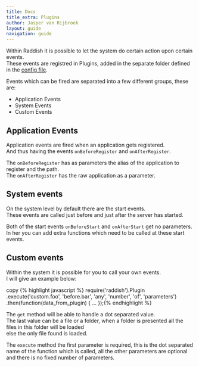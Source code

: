 ```yaml
---
title: Docs
title_extra: Plugins
author: Jasper van Rijbroek
layout: guide
navigation: guide
---
```


Within Raddish it is possible to let the system do certain action upon certain events.  
These events are registred in Plugins, added in the separate folder defined in the [config file](/guide/essentials/config.html).

Events which can be fired are separated into a few different groups,
these are:

- Application Events
- System Events
- Custom Events

## Application Events
Application events are fired when an application gets registered.  
And thus having the events ```onBeforeRegister``` and ```onAfterRegister```.

The ```onBeforeRegister``` has as parameters the alias of the application to register and the path.  
The ```onAfterRegister``` has the raw application as a parameter.

## System events
On the system level by default there are the start events.  
These events are called just before and just after the server has started.

Both of the start events ```onBeforeStart``` and ```onAfterStart``` get no parameters.  
In her you can add extra functions which need to be called at these start events.

## Custom events
Within the system it is possible for you to call your own events.  
I will give an example below:

<div class="code-highlight">
    <span class="js-copy-to-clipboard copy-code">copy</span>
    {% highlight javascript %}
require('raddish').Plugin
    .execute('custom.foo', 'before.bar', 'any', 'number', 'of', 'parameters')
    .then(function(data_from_plugin) {
        ...
    });{% endhighlight %}
</div>

The ```get``` method will be able to handle a dot separated value.  
The last value can be a file or a folder, when a folder is presented all the files in this folder will be loaded  
else the only file found is loaded.

The ```execute``` method the first parameter is required, this is the dot separated name of the function which is called,
all the other parameters are optional and there is no fixed number of parameters.